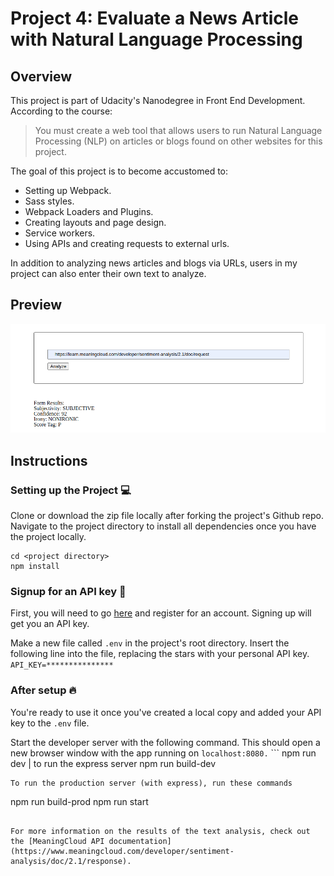 # Project 4: Evaluate a News Article with Natural Language Processing

## Overview

This project is part of Udacity's Nanodegree in Front End Development. According to the course:
> You must create a web tool that allows users to run Natural Language Processing (NLP) on articles or blogs found on other websites for this project.

The goal of this project is to become accustomed to:
- Setting up Webpack.
- Sass styles.
- Webpack Loaders and Plugins.
- Creating layouts and page design.
- Service workers.
- Using APIs and creating requests to external urls.

In addition to analyzing news articles and blogs via URLs, users in my project can also enter their own text to analyze.

## Preview

![Homepage screenshot](demo.png)

## Instructions
### Setting up the Project :computer:
Clone or download the zip file locally after forking the project's Github repo. Navigate to the project directory to install all dependencies once you have the project locally.
```
cd <project directory>
npm install
```

### Signup for an API key :key:
First, you will need to go [here](https://www.meaningcloud.com/developer/) and register for an account. Signing up will get you an API key.

Make a new file called `.env` in the project's root directory. Insert the following line into the file, replacing the stars with your personal API key.
`API_KEY=***************`

### After setup :fire:

You're ready to use it once you've created a local copy and added your API key to the `.env` file.

Start the developer server with the following command. This should open a new browser window with the app running on `localhost:8080.` ```
npm run dev | to run the express server
npm run build-dev
```
To run the production server (with express), run these commands
```
npm run build-prod
npm run start
```

For more information on the results of the text analysis, check out the [MeaningCloud API documentation](https://www.meaningcloud.com/developer/sentiment-analysis/doc/2.1/response).
